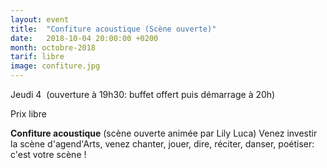```yaml
---
layout: event
title:  "Confiture acoustique (Scène ouverte)"
date:   2018-10-04 20:00:00 +0200
month: octobre-2018
tarif: libre
image: confiture.jpg
---
```






Jeudi 4  (ouverture à 19h30: buffet offert puis démarrage à 20h) 

Prix libre

**Confiture acoustique** (scène ouverte animée par Lily Luca) Venez investir la scène d'agend'Arts, venez chanter, jouer, dire, réciter, danser, poétiser: c'est votre scène ! 